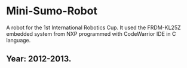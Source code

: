 # Mini-Sumo-Robot
A robot for the 1st International Robotics Cup. It used the FRDM-KL25Z embedded system from NXP programmed with CodeWarrior IDE in C language.

## Year: 2012-2013. 

## 
